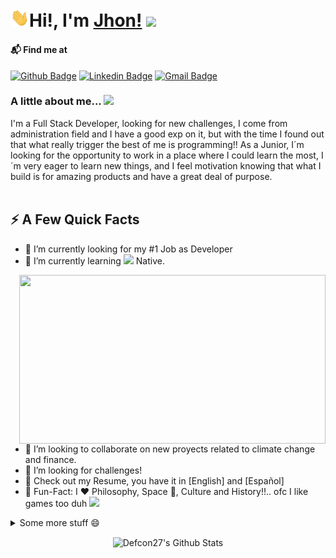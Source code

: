 <h1> <img src="https://raw.githubusercontent.com/ABSphreak/ABSphreak/master/gifs/Hi.gif" width="30px">Hi!, I'm <a href="https://github.com/ablue968">Jhon!</a> <img src="https://emojis.slackmojis.com/emojis/images/1531849430/4246/blob-sunglasses.gif?1531849430" width="30px"></h1>
</h1>

#### 📬 Find me at
[![Github Badge](http://img.shields.io/badge/-Github-black?style=flat-square&logo=github&link=https://github.com/ablue968/)](https://github.com/Defcon27/) 
[![Linkedin Badge](https://img.shields.io/badge/-LinkedIn-blue?style=flat-square&logo=Linkedin&logoColor=white&link=https://www.linkedin.com/in/jpereirad//)](https://www.linkedin.com/in/jpereirad/)
[![Gmail Badge](https://img.shields.io/badge/-Gmail-d14836?style=flat-square&logo=Gmail&logoColor=white&link=mailto:ablue968@gmail.com)](mailto:ablue968@gmail.com)


### A little about me...  <img src="https://media4.giphy.com/media/EAfeMhhZjJ9zhXh69P/giphy.gif" width="50"> 
I'm a Full Stack Developer, looking for new challenges, I come from administration field and I have a good exp on it, but with the time I found out that what really trigger the best of me is programming!! As a Junior, I´m looking for the opportunity to work in a place where I could learn the most, I´m very eager to learn new things, and I feel motivation knowing that what I build is for amazing products and have a great deal of purpose.<br/><br/>




## ⚡️ A Few Quick Facts

- 🔭 I’m currently looking for my #1 Job as Developer
- 🌱 I’m currently learning <img src="https://emojis.slackmojis.com/emojis/images/1473950148/1161/react.png?1473950148" width="30"> Native.
<img width="490" height="270" src="https://media.giphy.com/media/9B8wYztAoe1zO/source.gif" align=right>


- 👯 I’m looking to collaborate on new proyects related to climate change and finance.
- 🤔 I’m looking for challenges!
- 📙 Check out my  Resume, you have it in [English] and [Español] 
- 🎉 Fun-Fact: I ❤️ Philosophy, Space 🚀, Culture and History!!.. ofc I like games too duh <img src="https://media4.giphy.com/media/jM4bWFBKpSFeo/giphy.gif?cid=790b7611muzj1td0qi7gualt6bue9nzulmpmgqbwhlencqj0&rid=giphy.gif" width="45"> 



<details>
  <summary>Some more stuff 😄</summary>

### ⚙️ Some Tool and Tech I use
[<img align="left" alt="Visual Studio Code" width="26px" src="https://raw.githubusercontent.com/github/explore/80688e429a7d4ef2fca1e82350fe8e3517d3494d/topics/visual-studio-code/visual-studio-code.png" />][webdevplaylist]
[<img align="left" alt="HTML5" width="26px" src="https://raw.githubusercontent.com/github/explore/80688e429a7d4ef2fca1e82350fe8e3517d3494d/topics/html/html.png" />][webdevplaylist]
[<img align="left" alt="CSS3" width="26px" src="https://raw.githubusercontent.com/github/explore/80688e429a7d4ef2fca1e82350fe8e3517d3494d/topics/css/css.png" />][cssplaylist]
[<img align="left" alt="Sass" width="26px" src="https://raw.githubusercontent.com/github/explore/80688e429a7d4ef2fca1e82350fe8e3517d3494d/topics/sass/sass.png" />][cssplaylist]
[<img align="left" alt="JavaScript" width="26px" src="https://raw.githubusercontent.com/github/explore/80688e429a7d4ef2fca1e82350fe8e3517d3494d/topics/javascript/javascript.png" />][jsplaylist]
[<img align="left" alt="React" width="26px" src="https://raw.githubusercontent.com/github/explore/80688e429a7d4ef2fca1e82350fe8e3517d3494d/topics/react/react.png" />][reactplaylist]
[<img align="left" alt="SQL" width="26px" src="https://raw.githubusercontent.com/github/explore/80688e429a7d4ef2fca1e82350fe8e3517d3494d/topics/sql/sql.png" />][webdevplaylist]
[<img align="left" alt="MySQL" width="26px" src="https://raw.githubusercontent.com/github/explore/80688e429a7d4ef2fca1e82350fe8e3517d3494d/topics/mysql/mysql.png" />][webdevplaylist]
[<img align="left" alt="Git" width="26px" src="https://raw.githubusercontent.com/github/explore/80688e429a7d4ef2fca1e82350fe8e3517d3494d/topics/git/git.png" />][webdevplaylist]
[<img align="left" alt="GitHub" width="26px" src="https://raw.githubusercontent.com/github/explore/78df643247d429f6cc873026c0622819ad797942/topics/github/github.png" />][webdevplaylist]
  
</details>

<p align="center">
<img align="center" src="https://github-readme-stats.vercel.app/api?username=ablue968&show_icons=true&line_height=21" alt="Defcon27's Github Stats" />


